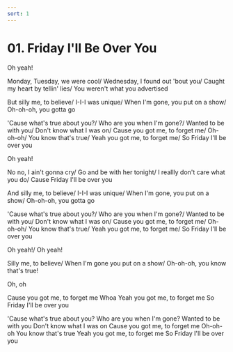 ```yaml
---
sort: 1
---
```

# 01. Friday I'll Be Over You
Oh yeah!

Monday, Tuesday, we were cool/
Wednesday, I found out 'bout you/
Caught my heart by tellin' lies/
You weren't what you advertised

But silly me, to believe/
I-I-I was unique/
When I'm gone, you put on a show/
Oh-oh-oh, you gotta go

'Cause what's true about you?/
Who are you when I'm gone?/
Wanted to be with you/
Don't know what I was on/
Cause you got me, to forget me/
Oh-oh-oh/
You know that's true/
Yeah you got me, to forget me/
So Friday I'll be over you

Oh yeah!

No no, I ain't gonna cry/
Go and be with her tonight/
I reallly don't care what you do/
Cause Friday I'll be over you

And silly me, to believe/
I-I-I was unique/
When I'm gone, you put on a show/
Oh-oh-oh, you gotta go

'Cause what's true about you?/
Who are you when I'm gone?/
Wanted to be with you/
Don't know what I was on/
Cause you got me, to forget me/
Oh-oh-oh/
You know that's true/
Yeah you got me, to forget me/
So Friday I'll be over you

Oh yeah!/
Oh yeah!

Silly me, to believe/
When I'm gone you put on a show/
Oh-oh-oh, you know that's true!

Oh, oh

Cause you got me, to forget me
Whoa
Yeah you got me, to forget me
So Friday I'll be over you

'Cause what's true about you?
Who are you when I'm gone?
Wanted to be with you
Don't know what I was on
Cause you got me, to forget me
Oh-oh-oh
You know that's true
Yeah you got me, to forget me
So Friday I'll be over you
